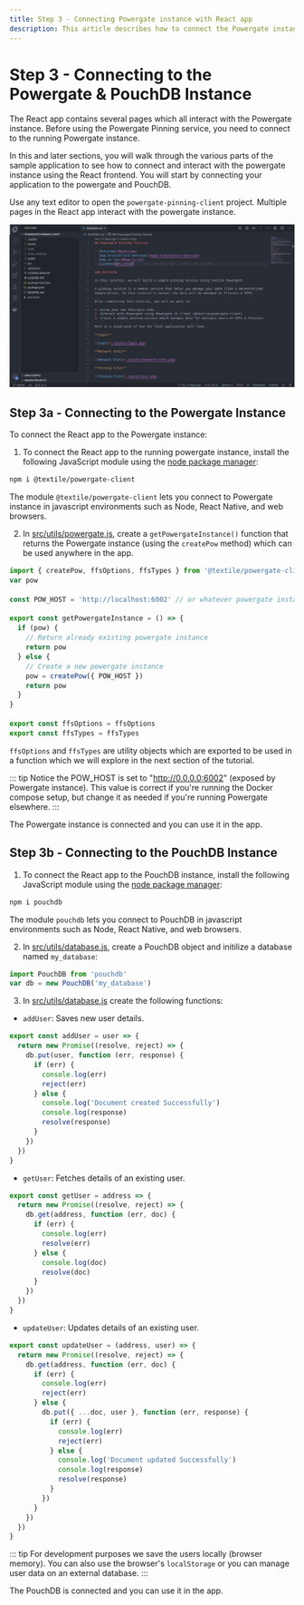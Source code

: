 ```yaml
---
title: Step 3 - Connecting Powergate instance with React app
description: This article describes how to connect the Powergate instance with the React app.
---
```


# Step 3 - Connecting to the Powergate & PouchDB Instance

The React app contains several pages which all interact with the Powergate instance. Before using the Powergate Pinning service, you need to connect to the running Powergate instance.

In this and later sections, you will walk through the various parts of the sample application to see how to connect and interact with the powergate instance using the React frontend. You will start by connecting your application to the powergate and PouchDB.

Use any text editor to open the `powergate-pinning-client` project. Multiple pages in the React app interact with the powergate instance.

![VSCode editor with powergate-pinning-client project open.](./images/pinning-service-app-code.png)

## Step 3a - Connecting to the Powergate Instance

To connect the React app to the Powergate instance:

1. To connect the React app to the running powergate instance, install the following JavaScript module using the [node package manager](http://npmjs.com/):

```bash
npm i @textile/powergate-client
```

The module `@textile/powergate-client` lets you connect to Powergate instance in javascript environments such as Node, React Native, and web browsers.

2. In [src/utils/powergate.js](https://github.com/filecoin-shipyard/powergate-pinning-service/blob/master/src/utils/powergate.js), create a `getPowergateInstance()` function that returns the Powergate instance (using the `createPow` method) which can be used anywhere in the app.

```js
import { createPow, ffsOptions, ffsTypes } from '@textile/powergate-client'
var pow

const POW_HOST = 'http://localhost:6002' // or whatever powergate instance you want

export const getPowergateInstance = () => {
  if (pow) {
    // Return already existing powergate instance
    return pow
  } else {
    // Create a new powergate instance
    pow = createPow({ POW_HOST })
    return pow
  }
}

export const ffsOptions = ffsOptions
export const ffsTypes = ffsTypes
```

`ffsOptions` and `ffsTypes` are utility objects which are exported to be used in a function which we will explore in the next section of the tutorial.

::: tip
Notice the POW_HOST is set to "http://0.0.0.0:6002" (exposed by Powergate instance). This value is correct if you're running the Docker compose setup, but change it as needed if you're running Powergate elsewhere.
:::

The Powergate instance is connected and you can use it in the app.

## Step 3b - Connecting to the PouchDB Instance

1. To connect the React app to the PouchDB instance, install the following JavaScript module using the [node package manager](http://npmjs.com/):

```bash
npm i pouchdb
```

The module `pouchdb` lets you connect to PouchDB in javascript environments such as Node, React Native, and web browsers.

2. In [src/utils/database.js](https://github.com/filecoin-shipyard/powergate-pinning-service/blob/master/src/utils/powergate.js), create a PouchDB object and initilize a database named `my_database`:

```js
import PouchDB from 'pouchdb'
var db = new PouchDB('my_database')
```

3. In [src/utils/database.js](https://github.com/filecoin-shipyard/powergate-pinning-service/blob/master/src/utils/database.js) create the following functions:

- `addUser`: Saves new user details.

```js
export const addUser = user => {
  return new Promise((resolve, reject) => {
    db.put(user, function (err, response) {
      if (err) {
        console.log(err)
        reject(err)
      } else {
        console.log('Document created Successfully')
        console.log(response)
        resolve(response)
      }
    })
  })
}
```

- `getUser`: Fetches details of an existing user.

```js
export const getUser = address => {
  return new Promise((resolve, reject) => {
    db.get(address, function (err, doc) {
      if (err) {
        console.log(err)
        resolve(err)
      } else {
        console.log(doc)
        resolve(doc)
      }
    })
  })
}
```

- `updateUser`: Updates details of an existing user.

```js
export const updateUser = (address, user) => {
  return new Promise((resolve, reject) => {
    db.get(address, function (err, doc) {
      if (err) {
        console.log(err)
        reject(err)
      } else {
        db.put({ ...doc, user }, function (err, response) {
          if (err) {
            console.log(err)
            reject(err)
          } else {
            console.log('Document updated Successfully')
            console.log(response)
            resolve(response)
          }
        })
      }
    })
  })
}
```

::: tip
For development purposes we save the users locally (browser memory). You can also use the browser's `localStorage` or you can manage user data on an external database.
:::

The PouchDB is connected and you can use it in the app.
